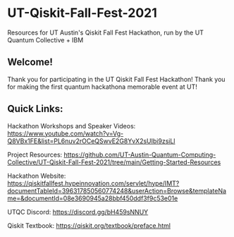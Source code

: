 # UT-Qiskit-Fall-Fest-2021
Resources for UT Austin's Qiskit Fall Fest Hackathon, run by the UT Quantum Collective + IBM

## Welcome!
Thank you for participating in the UT Qiskit Fall Fest Hackathon! Thank you for making the first quantum hackathona memorable event at UT!

## Quick Links:
Hackathon Workshops and Speaker Videos: https://www.youtube.com/watch?v=Vg-Q8VBx1FE&list=PL6nuv2rOCeQSwvE2G8YvX2sUIbi9zsiLl

Project Resources: https://github.com/UT-Austin-Quantum-Computing-Collective/UT-Qiskit-Fall-Fest-2021/tree/main/Getting-Started-Resources

Hackathon Website: https://qiskitfallfest.hypeinnovation.com/servlet/hype/IMT?documentTableId=396317850560774248&userAction=Browse&templateName=&documentId=08e3690945a28bbf450ddf3f9c53e01e

UTQC Discord: https://discord.gg/bH459sNNUY

Qiskit Textbook: https://qiskit.org/textbook/preface.html
